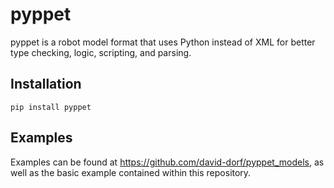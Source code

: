 # pyppet
pyppet is a robot model format that uses Python instead of XML for better type checking, logic, scripting, and parsing.

## Installation
`pip install pyppet`

## Examples
Examples can be found at https://github.com/david-dorf/pyppet_models, as well as the basic example contained within this repository.
